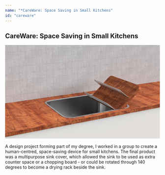 ```yaml
---
name: "*CareWare: Space Saving in Small Kitchens"
id: "careware"
---
```


<h2>CareWare: Space Saving in Small Kitchens</h2>
<img src="img/portfolio/careware/careware-tile.png">
<p>A design project forming part of my degree, I worked in a group to create a human-centred, space-saving device for small kitchens. The final product was a multipurpose sink cover, which allowed the sink to be used as extra counter space or a chopping board - or could be rotated through 140 degrees to become a drying rack beside the sink.</p>
